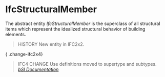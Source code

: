 IfcStructuralMember
===================
The abstract entity _IfcStructuralMember_ is the superclass of all structural
items which represent the idealized structural behavior of building elements.  
  
> HISTORY  New entity in IFC2x2.  
  
{ .change-ifc2x4}  
> IFC4 CHANGE  Use definitions moved to supertype and subtypes.  
[ _bSI
Documentation_](https://standards.buildingsmart.org/IFC/DEV/IFC4_2/FINAL/HTML/schema/ifcstructuralanalysisdomain/lexical/ifcstructuralmember.htm)


